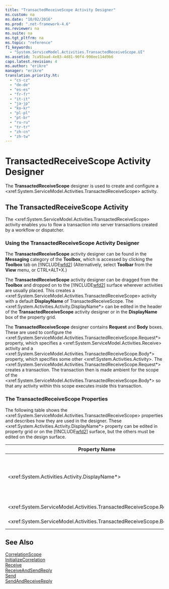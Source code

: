 ```yaml
---
title: "TransactedReceiveScope Activity Designer"
ms.custom: na
ms.date: "10/02/2016"
ms.prod: ".net-framework-4.6"
ms.reviewer: na
ms.suite: na
ms.tgt_pltfrm: na
ms.topic: "reference"
f1_keywords: 
  - "System.ServiceModel.Activities.TransactedReceiveScope.UI"
ms.assetid: 7ca93aad-4e83-4d81-90f4-998ee114d9b6
caps.latest.revision: 4
ms.author: "erikre"
manager: "erikre"
translation.priority.ht: 
  - "cs-cz"
  - "de-de"
  - "es-es"
  - "fr-fr"
  - "it-it"
  - "ja-jp"
  - "ko-kr"
  - "pl-pl"
  - "pt-br"
  - "ru-ru"
  - "tr-tr"
  - "zh-cn"
  - "zh-tw"
---
```

# TransactedReceiveScope Activity Designer
The **TransactedReceiveScope** designer is used to create and configure a \<xref:System.ServiceModel.Activities.TransactedReceiveScope> activity.  
  
## The TransactedReceiveScope Activity  
 The \<xref:System.ServiceModel.Activities.TransactedReceiveScope> activity enables you to flow a transaction into server transactions created by a workflow or dispatcher.  
  
### Using the TransactedReceiveScope Activity Designer  
 The **TransactedReceiveScope** activity designer can be found in the **Messaging** category of the **Toolbox**, which is accessed by clicking the **Toolbox** tab on [!INCLUDE[wfd2](../workflowdesigner/includes/wfd2_md.md)] (Alternatively, select **Toolbar** from the **View** menu, or CTRL+ALT+X.)  
  
 The **TransactedReceiveScope** activity designer can be dragged from the **Toolbox** and dropped on to the [!INCLUDE[wfd2](../workflowdesigner/includes/wfd2_md.md)] surface wherever activities are usually placed. This creates a \<xref:System.ServiceModel.Activities.TransactedReceiveScope> activity with a default **DisplayName** of TransactedReceiveScope. The \<xref:System.Activities.Activity.DisplayName*> can be edited in the header of the **TransactedReceiveScope** activity designer or in the **DisplayName** box of the property grid.  
  
 The **TransactedReceiveScope** designer contains **Request** and **Body** boxes. These are used to configure the \<xref:System.ServiceModel.Activities.TransactedReceiveScope.Request*> property, which specifies a \<xref:System.ServiceModel.Activities.Receive> activity and a \<xref:System.ServiceModel.Activities.TransactedReceiveScope.Body*> property, which specifies some other \<xref:System.Activities.Activity>. The \<xref:System.ServiceModel.Activities.TransactedReceiveScope.Request*> creates a transaction. The transaction then is made ambient for the scope of the \<xref:System.ServiceModel.Activities.TransactedReceiveScope.Body*> so that any activity within this scope executes inside this transaction.  
  
### The TransactedReceiveScope Properties  
 The following table shows the \<xref:System.ServiceModel.Activities.TransactedReceiveScope> properties and describes how they are used in the designer. These \<xref:System.Activities.Activity.DisplayName*> property can be edited in property grid or on the [!INCLUDE[wfd2](../workflowdesigner/includes/wfd2_md.md)] surface, but the others must be edited on the design surface.  
  
|Property Name|Required|Usage|  
|-------------------|--------------|-----------|  
|\<xref:System.Activities.Activity.DisplayName*>|False|The optional friendly name of the \<xref:System.ServiceModel.Activities.TransactedReceiveScope> activity. The default is TransactedReceiveScope.<br /><br /> Although the \<xref:System.Activities.Activity.DisplayName*> name is not strictly required, it is a best practice to use a display name.|  
|\<xref:System.ServiceModel.Activities.TransactedReceiveScope.Request*>|True|Drops a \<xref:System.ServiceModel.Activities.Receive> activity into the **Request** block on the activity designer surface.|  
|\<xref:System.ServiceModel.Activities.TransactedReceiveScope.Body*>|False|Drops an \<xref:System.Activities.Activity> into the **Body** block on the activity designer surface.|  
  
## See Also  
 [CorrelationScope](../workflowdesigner/correlationscope-activity-designer.md)   
 [InitializeCorrelation](../workflowdesigner/initializecorrelation-activity-designer.md)   
 [Receive](../workflowdesigner/receive-activity-designer.md)   
 [ReceiveAndSendReply](../workflowdesigner/receiveandsendreply-template-designer.md)   
 [Send](../workflowdesigner/send-activity-designer.md)   
 [SendAndReceiveReply](../workflowdesigner/sendandreceivereply-template-designer.md)
